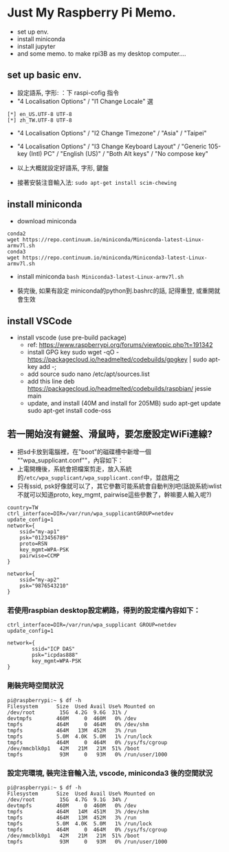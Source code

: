 # Just My Raspberry Pi Memo.
- set up env.
- install miniconda
- install jupyter
- and some memo. to make rpi3B as my desktop computer....

## set up basic env.
- 設定語系, 字形: ：下 raspi-cofig 指令
- "4 Localisation Options" / "I1 Change Locale" 選
```
[*] en_US.UTF-8 UTF-8
[*] zh_TW.UTF-8 UTF-8
```
- "4 Localisation Options" / "I2 Change Timezone" / "Asia" / "Taipei"
- "4 Localisation Options" / "I3 Change Keyboard Layout" / "Generic 105-key (Intl) PC" / "English (US)" / "Both Alt keys" / "No compose key"

- 以上大概就設定好語系, 字形, 鍵盤
- 接著安裝注音輸入法: 
``` sudo apt-get install scim-chewing ```

## install miniconda
- download miniconda
```
conda2
wget https://repo.continuum.io/miniconda/Miniconda-latest-Linux-armv7l.sh
conda3
wget https://repo.continuum.io/miniconda/Miniconda3-latest-Linux-armv7l.sh
```
- install miniconda
``` bash Miniconda3-latest-Linux-armv7l.sh ```

- 裝完後, 如果有設定 miniconda的python到.bashrc的話, 記得重登, 或重開就會生效

## install VSCode
- install vscode (use pre-build package)
    - ref: https://www.raspberrypi.org/forums/viewtopic.php?t=191342
    - install GPG key
sudo wget -qO - https://packagecloud.io/headmelted/codebuilds/gpgkey | sudo apt-key add -;
    - add source
sudo nano /etc/apt/sources.list
    - add this line
deb https://packagecloud.io/headmelted/codebuilds/raspbian/ jessie main
    - update, and install (40M and install for 205MB)
sudo apt-get update
sudo apt-get install code-oss

## 若一開始沒有鍵盤、滑鼠時，要怎麼設定WiFi連線?
- 把sd卡放到電腦裡，在"boot"的磁碟槽中新增一個 ""wpa_supplicant.conf""，內容如下：
- 上電開機後，系統會把檔案剪走，放入系統的```/etc/wpa_supplicant/wpa_supplicant.conf```中，並啟用之
- 只有ssid, psk好像就可以了，其它參數可能系統會自動判別吧(話說系統iwlist不就可以知道proto, key_mgmt, pairwise這些參數了，幹嘛要人輸入呢?)
```
country=TW
ctrl_interface=DIR=/var/run/wpa_supplicantGROUP=netdev
update_config=1
network={
    ssid="my-ap1"
    psk="0123456789"
    proto=RSN
    key_mgmt=WPA-PSK
    pairwise=CCMP
}

network={
    ssid="my-ap2"
    psk="9876543210"
}
```
### 若使用raspbian desktop設定網路，得到的設定檔內容如下：
```
ctrl_interface=DIR=/var/run/wpa_supplicant GROUP=netdev
update_config=1

network={
        ssid="ICP DAS"
        psk="icpdas888"
        key_mgmt=WPA-PSK
}
```

### 剛裝完時空間狀況
```
pi@raspberrypi:~ $ df -h
Filesystem      Size  Used Avail Use% Mounted on
/dev/root        15G  4.2G  9.6G  31% /
devtmpfs        460M     0  460M   0% /dev
tmpfs           464M     0  464M   0% /dev/shm
tmpfs           464M   13M  452M   3% /run
tmpfs           5.0M  4.0K  5.0M   1% /run/lock
tmpfs           464M     0  464M   0% /sys/fs/cgroup
/dev/mmcblk0p1   42M   21M   21M  51% /boot
tmpfs            93M     0   93M   0% /run/user/1000
```

### 設定完環境, 裝完注音輸入法, vscode, miniconda3 後的空間狀況
```
pi@raspberrypi:~ $ df -h
Filesystem      Size  Used Avail Use% Mounted on
/dev/root        15G  4.7G  9.1G  34% /
devtmpfs        460M     0  460M   0% /dev
tmpfs           464M   14M  451M   3% /dev/shm
tmpfs           464M   13M  452M   3% /run
tmpfs           5.0M  4.0K  5.0M   1% /run/lock
tmpfs           464M     0  464M   0% /sys/fs/cgroup
/dev/mmcblk0p1   42M   21M   21M  51% /boot
tmpfs            93M     0   93M   0% /run/user/1000
```

